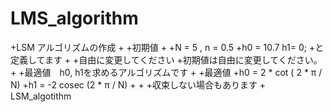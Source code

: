 LMS_algorithm
=============
  
 +LSM アルゴリズムの作成
 +
 +初期値
 +
 +N = 5 , n = 0.5
 +h0 = 10.7 h1= 0;
 +と定義してます
 +
 +自由に変更してください
 +初期値は自由に変更してください。
 +
 +最適値　h0, h1を求めるアルゴリズムです
 +
 +最適値
 +h0 = 2 * cot ( 2 * π / N)
 +h1 = -2 cosec (2 * π / N)
 +
 +
 +収束しない場合もあります
 +
  LSM_algotithm 
